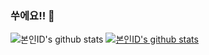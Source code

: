 ### 쑤에요!! 👋

![본인ID's github stats](https://github-readme-stats.vercel.app/api?username="hees00"&show_icons=true)
[![본인ID's github stats](https://github-readme-stats.vercel.app/api/top-langs/?username="hees00"ID&show_icons=true&hide_border=true&title_color=004386&icon_color=004386&layout=compact)](https://github.com/hees00)


<!--
**hees00/hees00** is a ✨ _special_ ✨ repository because its `README.md` (this file) appears on your GitHub profile.

Here are some ideas to get you started:

- 🔭 I’m currently working on ...
- 🌱 I’m currently learning ...
- 👯 I’m looking to collaborate on ...
- 🤔 I’m looking for help with ...
- 💬 Ask me about ...
- 📫 How to reach me: ...
- 😄 Pronouns: ...
- ⚡ Fun fact: ...
-->
